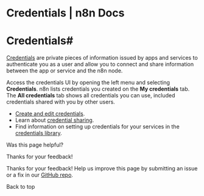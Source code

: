 # Credentials | n8n Docs

[ ](https://github.com/n8n-io/n8n-docs/edit/main/docs/credentials/index.md "Edit this page")

# Credentials#

[Credentials](../glossary/#credential-n8n) are private pieces of information issued by apps and services to authenticate you as a user and allow you to connect and share information between the app or service and the n8n node.

Access the credentials UI by opening the left menu and selecting **Credentials**. n8n lists credentials you created on the **My credentials** tab. The **All credentials** tab shows all credentials you can use, included credentials shared with you by other users.

  * [Create and edit credentials](add-edit-credentials/).
  * Learn about [credential sharing](credential-sharing/).
  * Find information on setting up credentials for your services in the [credentials library](../integrations/builtin/credentials/).

Was this page helpful? 

Thanks for your feedback! 

Thanks for your feedback! Help us improve this page by submitting an issue or a fix in our [GitHub repo](https://github.com/n8n-io/n8n-docs). 

Back to top